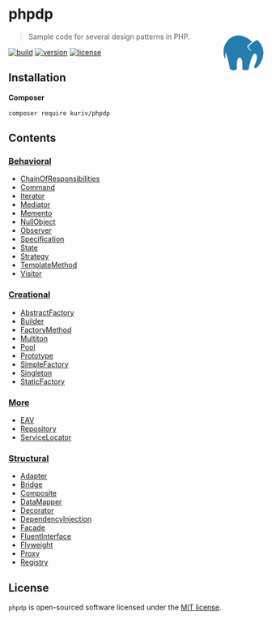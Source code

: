 # phpdp

<a href="https://github.com/kuriv/phpdp">
	<img src="phpdp.png" width="80" height="80" align="right">
</a>

> Sample code for several design patterns in PHP.

[![build][build-image]][build-url]
[![version][version-image]][version-url]
[![license][license-image]][license-url]

## Installation

**Composer**

```
composer require kuriv/phpdp
```

## Contents

### [Behavioral](src/Behavioral)

* [ChainOfResponsibilities](src/Behavioral/ChainOfResponsibilities)
* [Command](src/Behavioral/Command)
* [Iterator](src/Behavioral/Iterator)
* [Mediator](src/Behavioral/Mediator)
* [Memento](src/Behavioral/Memento)
* [NullObject](src/Behavioral/NullObject)
* [Observer](src/Behavioral/Observer)
* [Specification](src/Behavioral/Specification)
* [State](src/Behavioral/State)
* [Strategy](src/Behavioral/Strategy)
* [TemplateMethod](src/Behavioral/TemplateMethod)
* [Visitor](src/Behavioral/Visitor)

### [Creational](src/Creational)

* [AbstractFactory](src/Creational/AbstractFactory)
* [Builder](src/Creational/Builder)
* [FactoryMethod](src/Creational/FactoryMethod)
* [Multiton](src/Creational/Multiton)
* [Pool](src/Creational/Pool)
* [Prototype](src/Creational/Prototype)
* [SimpleFactory](src/Creational/SimpleFactory)
* [Singleton](src/Creational/Singleton)
* [StaticFactory](src/Creational/StaticFactory)

### [More](src/More)

* [EAV](src/More/EAV)
* [Repository](src/More/Repository)
* [ServiceLocator](src/More/ServiceLocator)

### [Structural](src/Structural)

* [Adapter](src/Structural/Adapter)
* [Bridge](src/Structural/Bridge)
* [Composite](src/Structural/Composite)
* [DataMapper](src/Structural/DataMapper)
* [Decorator](src/Structural/Decorator)
* [DependencyInjection](src/Structural/DependencyInjection)
* [Facade](src/Structural/Facade)
* [FluentInterface](src/Structural/FluentInterface)
* [Flyweight](src/Structural/Flyweight)
* [Proxy](src/Structural/Proxy)
* [Registry](src/Structural/Registry)

## License

`phpdp` is open-sourced software licensed under the [MIT license](https://opensource.org/licenses/MIT).



[build-image]: https://img.shields.io/badge/build-passing-brightgreen	"build"
[build-url]: https://github.com/kuriv/phpdp	"build"
[version-image]: https://img.shields.io/badge/version-v1.0.1-blue	"version"
[version-url]: https://github.com/kuriv/phpdp	"version"
[license-image]: https://img.shields.io/badge/license-MIT-green	"license"
[license-url]: https://github.com/kuriv/phpdp	"license"